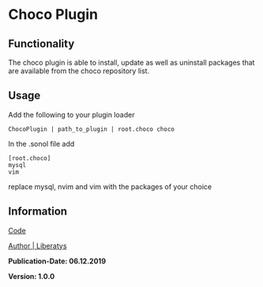 # Choco Plugin


## Functionality

The choco plugin is able to install, update as well as uninstall packages that are available from the choco repository list.

## Usage

Add the following to your plugin loader
    
    ChocoPlugin | path_to_plugin | root.choco choco

In the .sonol file add

    [root.choco]
    mysql
    vim

replace mysql, nvim and vim with the packages of your choice

## Information

[Code](../lib/Sento/Plugins/choco_plug.rb)

[Author | Liberatys](https://github.com/Liberatys)

**Publication-Date: 06.12.2019**

**Version: 1.0.0**